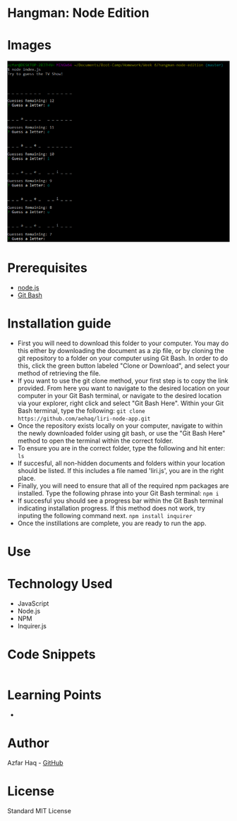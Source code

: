 # Hangman: Node Edition


# Images
![Preview](assets/images/preview.PNG)

# Prerequisites
- [node.js](https://nodejs.org/en/)
- [Git Bash](https://git-scm.com/downloads)

# Installation guide
- First you will need to download this folder to your computer. You may do this either by downloading the document as a zip file, or by cloning the git repository to a folder on your computer using Git Bash. In order to do this, click the green button labeled "Clone or Download", and select your method of retrieving the file.
- If you want to use the git clone method, your first step is to copy the link provided. From here you want to navigate to the desired location on your computer in your Git Bash terminal, or navigate to the desired location via your explorer, right click and select "Git Bash Here". Within your Git Bash terminal, type the following: 
`git clone https://github.com/aehaq/liri-node-app.git`
- Once the repository exists locally on your computer, navigate to within the newly downloaded folder using git bash, or use the "Git Bash Here" method to open the terminal within the correct folder.
- To ensure you are in the correct folder, type the following and hit enter: 
`ls`
- If succesful, all non-hidden documents and folders within your location should be listed. If this includes a file named 'liri.js', you are in the right place.
- Finally, you will need to ensure that all of the required npm packages are installed. Type the following phrase into your Git Bash terminal: 
`npm i`
- If succesful you should see a progress bar within the Git Bash terminal indicating installation progress. If this method does not work, try inputing the following command next.
`npm install inquirer`
- Once the instillations are complete, you are ready to run the app. 

# Use


# Technology Used
- JavaScript
- Node.js
- NPM
- Inquirer.js

# Code Snippets
```

```

# Learning Points
- 

# Author 
Azfar Haq - [GitHub](https://github.com/aehaq)

# License
Standard MIT License
